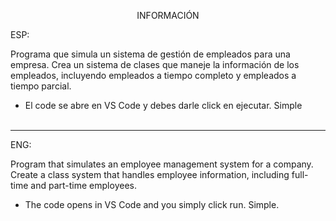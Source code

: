 <p align="center">INFORMACIÓN</p>

ESP:

Programa que simula un sistema de gestión de empleados
para una empresa. Crea un sistema de clases que maneje la información de
los empleados, incluyendo empleados a tiempo completo y empleados a
tiempo parcial.


<ul>
<li>El code se abre en VS Code y debes darle click en ejecutar. Simple </li>
<br>
</ul>


---

ENG:

Program that simulates an employee management system for a company. Create a class system that handles employee information, including full-time and part-time employees.

<ul>
<li>The code opens in VS Code and you simply click run. Simple.</li>
<br>
</ul>

